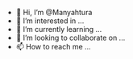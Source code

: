 - 👋 Hi, I’m @Manyahtura
- 👀 I’m interested in ...
- 🌱 I’m currently learning ...
- 💞️ I’m looking to collaborate on ...
- 📫 How to reach me ...

<!---
Manyahtura/Manyahtura is a ✨ special ✨ repository because its `README.md` (this file) appears on your GitHub profile.
You can click the Preview link to take a look at your changes.
--->
